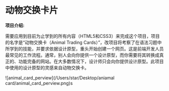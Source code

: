 # 动物交换卡片

**项目介绍:**

需要应用到目前为止学到的所有内容（HTML5和CSS3）来完成这个项目，项目的名字是“动物交换卡（Animal Trading Cards）”，改项目将考察了在语法习题中所学到的技能，并要求依据设计原型，重头开始创建一个网页。这是前端开发人员最常见的工作流程。通常，别人会向你提供一个设计原型，而你需要将其转换成真正的、功能完备的网站。在大多数情况下，设计师只会向你提供设计原型。此项目中使用的设计原型的灵感来自动物交换卡。

![animal_card_perview](/Users/star/Desktop/aniamal card/animal_card_perview.png)s